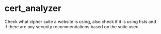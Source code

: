 # cert_analyzer
Check what cipher suite a website is using, also check if it is using hsts and if there are any security recommendations based on the suite used.
